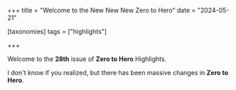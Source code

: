 +++
title = "Welcome to the New New New Zero to Hero"
date = "2024-05-21"

[taxonomies]
tags = ["highlights"]

+++

Welcome to the **28th** issue of **Zero to Hero** Highlights.

I don't know if you realized, but there has been massive changes in
**Zero to Hero**.




